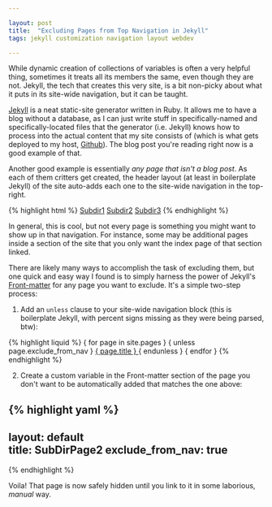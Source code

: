 ```yaml
---

layout: post  
title:  "Excluding Pages from Top Navigation in Jekyll"  
tags: jekyll customization navigation layout webdev

---
```


While dynamic creation of collections of variables is often a very helpful thing, sometimes it treats all its members the same, even though they are not. Jekyll, the tech that creates this very site, is a bit non-picky about what it puts in its site-wide navigation, but it can be taught.

<!--more-->

[Jekyll](http://jekyllrb.com) is a neat static-site generator written in Ruby. It allows me to have a blog without a database, as I can just write stuff in specifically-named and specifically-located files that the generator (i.e. Jekyll) knows how to process into the actual content that my site consists of (which is what gets deployed to my host, [Github](https://github.com)). The blog post you're reading right now is a good example of that.

Another good example is essentially *any page that isn't a blog post*. As each of them critters get created, the header layout (at least in boilerplate Jekyll) of the site auto-adds each one to the site-wide navigation in the top-right.

{% highlight html %}
<a class="page-link" href="/subdir1/">Subdir1</a>
<a class="page-link" href="/subdir2/">Subdir2</a>
<a class="page-link" href="/subdir3/">Subdir3</a>
{% endhighlight %}

In general, this is cool, but not every page is something you might want to show up in that navigation. For instance, some may be additional pages inside a section of the site that you only want the index page of that section linked.

There are likely many ways to accomplish the task of excluding them, but one quick and easy way I found is to simply harness the power of Jekyll's [Front-matter](http://jekyllrb.com/docs/frontmatter/) for any page you want to exclude. It's a simple two-step process:

1) Add an `unless` clause to your site-wide navigation block (this is boilerplate Jekyll, with percent signs missing as they were being parsed, btw):

{% highlight liquid %}
{ for page in site.pages }
  { unless page.exclude_from_nav }
    <a class="page-link" href="{ page.url | prepend: site.baseurl }">
      { page.title }
    </a>
  { endunless }
{ endfor }
{% endhighlight %}

2) Create a custom variable in the Front-matter section of the page you don't want to be automatically added that matches the one above:

{% highlight yaml %}
---
layout: default  
title: SubDirPage2
exclude_from_nav: true
---
{% endhighlight %}

Voila! That page is now safely hidden until you link to it in some laborious, *manual* way.